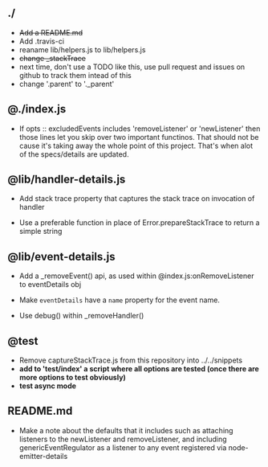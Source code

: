 ## ./

* ~~Add a README.md~~
* Add .travis-ci
* reaname lib/helpers.js to lib/helpers.js
* ~~change _stackTrace~~
* next time, don't use a TODO like this, use pull request and issues on github to track them intead of this
* change '.parent' to '._parent'

## @./index.js

* If opts :: excludedEvents includes 'removeListener' or 'newListener'
  then those lines let you skip over two important functinos.  That should not
  be cause it's taking away the whole point of this project.  That's when alot
  of the specs/details are updated.

## @lib/handler-details.js

* Add stack trace property that captures the stack trace on invocation of handler

* Use a preferable function in place of Error.prepareStackTrace to return a simple
  string

## @lib/event-details.js

* Add a _removeEvent() api, as used within @index.js:onRemoveListener to
  eventDetails obj

* Make `eventDetails` have a `name` property for the event name.

* Use debug() within _removeHandler()

## @test

* Remove captureStackTrace.js from this repository into ../../snippets
* **add to 'test/index' a script where all options are tested (once there
  are more options to test obviously)**
* **test async mode**


## README.md

* Make a note about the defaults that it includes such as attaching listeners
  to the newListener and removeListener, and including genericEventRegulator
  as a listener to any event registered via node-emitter-details

